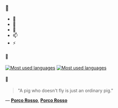 ### 👋

- 🔭
- 🌱
- 💬
- 📫
- ⚡

#### 🧏

[![Most used languages](https://github-readme-stats-aynah.vercel.app/api/top-langs/?username=aynh&theme=solarized-dark&langs_count=6&layout=compact&hide_title=true)](https://github.com/anuraghazra/github-readme-stats#gh-dark-mode-only)
[![Most used languages](https://github-readme-stats-aynah.vercel.app/api/top-langs/?username=aynh&theme=solarized-light&langs_count=6&layout=compact&hide_title=true)](https://github.com/anuraghazra/github-readme-stats#gh-light-mode-only)

#### 💬

> "A pig who doesn't fly is just an ordinary pig."

&mdash; [**Porco Rosso**](https://myanimelist.net/character.php?q=Porco%20Rosso&cat=character), [**Porco Rosso**](https://myanimelist.net/search/all?q=Porco%20Rosso&cat=all)
